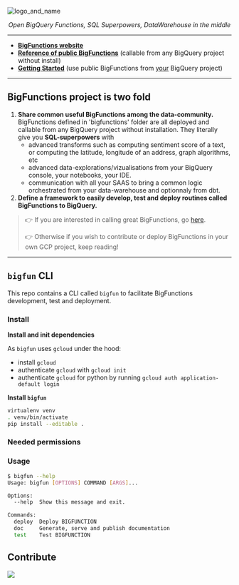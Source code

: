 ![logo_and_name](https://user-images.githubusercontent.com/111615732/186508787-6af04ed0-4750-4c49-926a-eacfd4a3dfbb.png)
<p align="center">
    <em>Open BigQuery Functions, SQL Superpowers, DataWarehouse in the middle</em>
</p>

---

- **<a href="https://unytics.github.io/bigfunctions/" target="_blank">BigFunctions website</a>**
- **<a href="https://unytics.github.io/bigfunctions/reference/" target="_blank">Reference of public BigFunctions</a>** (callable from any BigQuery project without install)
- **<a href="https://unytics.io/bigfunctions/getting_started/" target="_blank">Getting Started</a>** (use public BigFunctions from <u>your</u> BigQuery project)

---


## BigFunctions project is two fold


1. **Share common useful BigFunctions among the data-community.** <br>BigFunctions defined in 'bigfunctions' folder are all deployed and callable from any BigQuery project without installation. They literally give you **SQL-superpowers** with
    - advanced transforms such as computing sentiment score of a text, or computing the latitude, longitude of an address, graph algorithms, etc
    - advanced data-explorations/vizualisations from your BigQuery console, your notebooks, your IDE.
    - communication with all your SAAS to bring a common logic orchestrated from your data-warehouse and optionnaly from dbt.
2. **Define a framework to easily develop, test and deploy routines called BigFunctions to BigQuery.**



> 👉 If you are interested in calling great BigFunctions, go [here](https://unytics.github.io/bigfunctions/).
>
> 👉 Otherwise if you wish to contribute or deploy BigFunctions in your own GCP project, keep reading!


---


## `bigfun` CLI

This repo contains a CLI called `bigfun` to facilitate BigFunctions development, test and deployment.


### Install


**Install and init dependencies**

As `bigfun` uses `gcloud` under the hood:

- install `gcloud`
- authenticate `gcloud` with `gcloud init`
- authenticate `gcloud` for python by running `gcloud auth application-default login`


**Install `bigfun`**

``` sh
virtualenv venv
. venv/bin/activate
pip install --editable .
```


### Needed permissions


### Usage

``` sh
$ bigfun --help
Usage: bigfun [OPTIONS] COMMAND [ARGS]...

Options:
  --help  Show this message and exit.

Commands:
  deploy  Deploy BIGFUNCTION
  doc     Generate, serve and publish documentation
  test    Test BIGFUNCTION
```


## Contribute

<a href="https://github.com/unytics/bigfunctions/graphs/contributors">
  <img src="https://contrib.rocks/image?repo=unytics/bigfunctions" />
</a>
